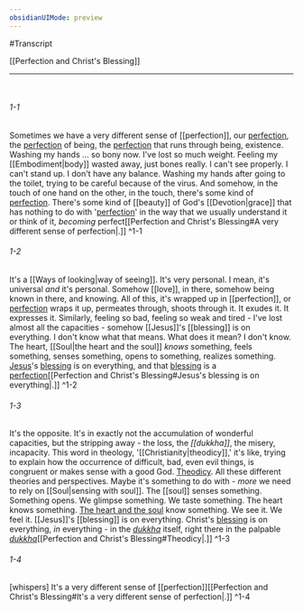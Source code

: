 ```yaml
---
obsidianUIMode: preview
---
```

#Transcript

[[Perfection and Christ's Blessing]]

---
<br/>

###### 1-1
Sometimes we have a very different sense of [[perfection]], our <span class="transcript"><a data-href="perfection" href="perfection" class="internal-link">perfection</a></span>, the <span class="transcript"><a data-href="perfection" href="perfection" class="internal-link">perfection</a></span> of being, the <span class="transcript"><a data-href="perfection" href="perfection" class="internal-link">perfection</a></span> that runs through being, existence. Washing my hands … so bony now. I've lost so much weight. Feeling my [[Embodiment|body]] wasted away, just bones really. I can't see properly. I can't stand up. I don't have any balance. Washing my hands after going to the toilet, trying to be careful because of the virus. And somehow, in the touch of one hand on the other, in the touch, there's some kind of <span class="transcript"><a data-href="perfection" href="perfection" class="internal-link">perfection</a></span>. There's some kind of [[beauty]] of God's [[Devotion|grace]] that has nothing to do with '<span class="transcript"><a data-href="perfection" href="perfection" class="internal-link">perfection</a></span>' in the way that we usually understand it or think of it, _becoming_ perfect[[Perfection and Christ's Blessing#A very different sense of perfection|.]] ^1-1
###### 1-2
It's a [[Ways of looking|way of seeing]]. It's very personal. I mean, it's universal _and_ it's personal. Somehow [[love]], in there, somehow being known in there, and knowing. All of this, it's wrapped up in [[perfection]], or <span class="transcript"><a data-href="perfection" href="perfection" class="internal-link">perfection</a></span> wraps it up, permeates through, shoots through it. It exudes it. It expresses it. Similarly, feeling so bad, feeling so weak and tired - I've lost almost all the capacities - somehow [[Jesus]]'s [[blessing]] is on everything. I don't know what that means. What does it mean? I don't know. The heart, [[Soul|the heart and the soul]] _knows_ something, feels something, senses something, opens to something, realizes something. <span class="transcript"><a data-href="Jesus" href="Jesus" class="internal-link">Jesus</a></span>'s <span class="transcript"><a data-href="blessing" href="blessing" class="internal-link">blessing</a></span> is on everything, and that <span class="transcript"><a data-href="blessing" href="blessing" class="internal-link">blessing</a></span> is a <span class="transcript"><a data-href="perfection" href="perfection" class="internal-link">perfection</a></span>[[Perfection and Christ's Blessing#Jesus's blessing is on everything|.]] ^1-2
###### 1-3
It's the opposite. It's in exactly not the accumulation of wonderful capacities, but the stripping away - the loss, the _[[dukkha]]_, the misery, incapacity. This word in theology, '[[Christianity|theodicy]],' it's like, trying to explain how the occurrence of difficult, bad, even evil things, is congruent or makes sense with a good God. <span class="transcript"><a aria-label-position="top" aria-label="Christianity" data-href="Christianity" href="Christianity" class="internal-link">Theodicy</a></span>. All these different theories and perspectives. Maybe it's something to do with - _more_ we need to rely on [[Soul|sensing with soul]]. The [[soul]] senses something. Something opens. We glimpse something. We taste something. The heart knows something. <span class="transcript"><a aria-label-position="top" aria-label="Soul" data-href="Soul" href="Soul" class="internal-link">The heart and the soul</a></span> know something. We see it. We feel it. [[Jesus]]'s [[blessing]] is on everything. Christ's <span class="transcript"><a data-href="blessing" href="blessing" class="internal-link">blessing</a></span> is on everything, _in_ everything - in the _<span class="transcript"><a data-href="dukkha" href="dukkha" class="internal-link">dukkha</a></span>_ itself, right there in the palpable _<span class="transcript"><a data-href="dukkha" href="dukkha" class="internal-link">dukkha</a></span>_[[Perfection and Christ's Blessing#Theodicy|.]] ^1-3
###### 1-4
[whispers] It's a very different sense of [[perfection]][[Perfection and Christ's Blessing#It's a very different sense of perfection|.]] ^1-4

